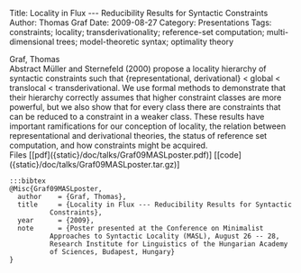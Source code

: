 Title: Locality in Flux --- Reducibility Results for Syntactic Constraints
Author: Thomas Graf
Date: 2009-08-27
Category: Presentations
Tags: constraints; locality; transderivationality; reference-set computation; multi-dimensional trees; model-theoretic syntax; optimality theory

<div markdown class="authors">
Graf, Thomas
</div>

<div markdown class="abstract">
<span id="abstract-title">Abstract</span>
Müller and Sternefeld (2000) propose a locality hierarchy of syntactic constraints such that {representational, derivational} < global < translocal < transderivational.
We use formal methods to demonstrate that their hierarchy correctly assumes that higher constraint classes are more powerful, but we also show that for every class there are constraints that can be reduced to a constraint in a weaker class.
These results have important ramifications for our conception of locality, the relation between representational and derivational theories, the status of reference set computation, and how constraints might be acquired.
</div>

<div markdown class="files">
<span id="files-title">Files</span>
[[pdf]({static}/doc/talks/Graf09MASLposter.pdf)]
[[code]({static}/doc/talks/Graf09MASLposter.tar.gz)]
</div>

~~~
:::bibtex
@Misc{Graf09MASLposter,
  author	= {Graf, Thomas},
  title		= {Locality in Flux --- Reducibility Results for Syntactic
		  Constraints},
  year		= {2009},
  note		= {Poster presented at the Conference on Minimalist
		  Approaches to Syntactic Locality (MASL), August 26 -- 28,
		  Research Institute for Linguistics of the Hungarian Academy
		  of Sciences, Budapest, Hungary}
}
~~~
